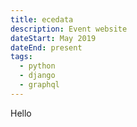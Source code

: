 ```yaml
---
title: ecedata
description: Event website
dateStart: May 2019
dateEnd: present
tags:
  - python
  - django
  - graphql
---
```


Hello
<!--more-->
